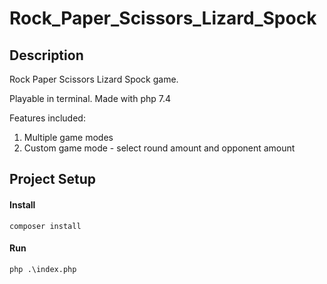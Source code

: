 # Rock_Paper_Scissors_Lizard_Spock

## Description

Rock Paper Scissors Lizard Spock game.

Playable in terminal. Made with php 7.4

Features included:

1. Multiple game modes
2. Custom game mode - select round amount and opponent amount

## Project Setup

#### Install
``composer install``

#### Run
``php .\index.php``

